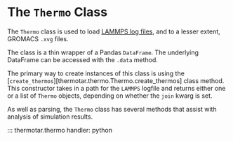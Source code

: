 # The `Thermo` Class

The `Thermo` class is used to load [LAMMPS log files](https://docs.lammps.org/Run_output.html),
and to a lesser extent, GROMACS `.xvg` files.

The class is a thin wrapper of a Pandas `DataFrame`. 
The underlying DataFrame can be accessed with the `.data` method.

The primary way to create instances of this class is using the [`create_thermos`][thermotar.thermo.Thermo.create_thermos]
class method. 
This constructor takes in a path for the `LAMMPS` logfile and returns either one 
or a list of `Thermo` objects, depending on whether the `join` kwarg is set.

As well as parsing, the `Thermo` class has several methods that assist with analysis of 
simulation results.


::: thermotar.thermo
    handler: python
